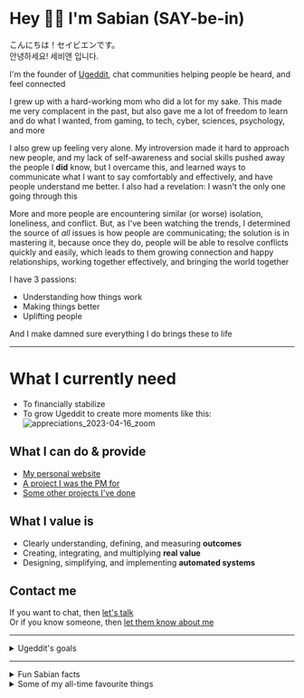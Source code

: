 # Hey 👋😀 I'm Sabian (SAY-be-in)
こんにちは！セイビエンです。  
안녕하세요! 세비앤 입니다.

I'm the founder of [Ugeddit](https://ugeddit.com/), chat communities helping people be heard, and feel connected
  
I grew up with a hard-working mom who did a lot for my sake. This made me very complacent in the past, but also gave me a lot of freedom to learn and do what I wanted, from gaming, to tech, cyber, sciences, psychology, and more

I also grew up feeling very alone. My introversion made it hard to approach new people, and my lack of self-awareness and social skills pushed away the people I **did** know, but I overcame this, and learned ways to communicate what I want to say comfortably and effectively, and have people understand me better. I also had a revelation: I wasn't the only one going through this

More and more people are encountering similar (or worse) isolation, loneliness, and conflict. But, as I've been watching the trends, I determined the source of *all* issues is how people are communicating; the solution is in mastering it, because once they do, people will be able to resolve conflicts quickly and easily, which leads to them growing connection and happy relationships, working together effectively, and bringing the world together

I have 3 passions:
- Understanding how things work
- Making things better
- Uplifting people

And I make damned sure everything I do brings these to life

---

# What I currently need
- To financially stabilize
- To grow Ugeddit to create more moments like this: 
  ![appreciations_2023-04-16_zoom](https://github.com/SabianF/SabianF/assets/58588133/a453fd5b-24da-46a5-af3f-e9c298a3b958)
  
## What I can do & provide
- [My personal website](https://sabfino.com/)
- [A project I was the PM for](https://sabfino.com/aventura-travel-booking-app/)
- [Some other projects I've done](https://sabfino.com/category/portfolio/)

## What I value is
- Clearly understanding, defining, and measuring **outcomes**
- Creating, integrating, and multiplying **real value**
- Designing, simplifying, and implementing **automated systems**

## Contact me
If you want to chat, then [let's talk](https://www.pickmybrain.world/profiles/sabian-finogwar?service_id=11277)  
Or if you know someone, then [let them know about me](https://sabfino.com/)

---

<details>

<summary>Ugeddit's goals</summary>

# What I'm currently doing with Ugeddit
- **Searching for** and reaching out to people who want to improve their social/people skills, relationships, or similar aspects, and asking if want to test our CNC skill tree, so they can see how well it works for them in their real-life situations, and share what happens
- **Being available for** people learning skill trees, so they can quickly become **Skill Masters** *(people who've reached lv3 for in least 1 skill tree)*, so they can get paid to give personalized support and guidance to newer learners
- **Iterating & improving** Ugeddit's first skill trees for **Social Skills** and **Relationship-building** *("Skill Trees" are specific outcomes and actions that people can use to objectively measure & master their real-world skills)*

# What would help Ugeddit the most right now
- **Meeting** more people who want to test our social skills mastery skill tree (CNC) and share their experience
  1. Seeing it for the first time
  1. Understanding its content
  1. Following its steps
  1. Evaluating the outcomes they got from using it
- **Having** someone level up their social skills using CNC to lv3, and becoming a Skill Teacher who gets paid to share their social skills knowledge with new learners
- **Getting to know** someone who enjoys engaging with people, hosting mini-events, challenges, etc who may want to chat about helping to grow Ugeddit's Discord community

If you know someone who may want to help with any of these, I'd be happy if you let them (and me) know!
  
</details>

---

<details>

  <summary>Fun Sabian facts</summary>

## I...
- Seem to improve at most things even without actively practising them
- Completed 230+ anime series/movies, which includes 4,541+ individual episodes. This does not include dropped series or series I forgot to track
- Watched 45+ movies, and 97+ TV shows, which includes 4,852+ individual episodes. Again, this does not include dropped series or series I forgot to track
- Have listened to probably every piece ever composed by Thomas Bergersen (Two Steps from Hell), Audiomachine, Eternal Eclipse, Jeremy Soule, and David Chappell
- In Shotokan Karate many years ago, went from white belt straight to blue belt (skipping green) in a single exam, earning the fittingly-coloured envy of my green-belted peers
- Experimented with various martial arts from Pankration, to Karate, Krav Maga, Taekwondo (TKD), Brazilian Juujutsu (BJJ), Arnis (FMA, Kali, Eskrima), Historical European Martial Arts (HEMA; medieval weapons), and many others. Overall, my favourites are BJJ and HEMA, but I enjoy them all
- Completely changed as a person at least two entire times since 2019, in terms of self-awareness, mindset, communication skills, business experience, physique, and more

</details>

<details>

  <summary>Some of my all-time favourite things</summary>

## Anime movies (that are unrelated to anime series)
- Mononoke Hime (Princess Mononoke)
- Kimi no Na wa (Your Name)
- Sen to Chihiro no Kamikakushi (Spirited Away)

## Anime series/worlds (including related movies)
- Toaru/Raildex
  - Toaru Majutsu no Index (A Certain Magical Index)
  - Toaru Kagaku no Railgun (A Certain Scientific Railgun)
  - Toaru Kagaku no Accelerator (A Certain Scientific Accelerator)
- Terra e (Towards the Terra; To Earth)
- Made in Abyss

## Movie series/worlds
- The Matrix
- Harry Potter
- Lord of the Rings

## TV series
- The Mentalist
- The Blacklist
- Mr Robot

## My Theme: A Place in the Stars - David Chappell

## Music (Orchestral)
- The Streets of Whiterun - TES V Skyrim Soundtrack - Jeremy Soule
- Victory - Two Steps from Hell
- Hymn of the High Seas - Antti Martikainen

## Music (Electronic)
- Illuminate - Duumu
- Funk Transmission - Uppermost
- Till It's Over - Tristam

## Music (lyrical, English)
- Heroes Fall - Hidden Citizens
- Hands Held High - Minutes To Midnight - Linkin Park
- The Search - NF

## Music (lyrical, non-English)
- 얼음들 - AKMU (Melted - Akdong Musician)
  - [MV with visual storytelling](https://youtu.be/sUCIzn0mRHc) (No lyrics necessary to understand)
  - [Lyrics](https://youtu.be/KjnMV28m4q8)
- 上白石萌音「懐かしい未来」(Nostalgic Future - Mone Kamishiraishi)
  - [MV with visual storytelling](https://youtu.be/7NHagtFrp6Y) (No lyrics necessary to understand)
  - [Lyrics](https://www.cevirce.com/lyrics/en/mone-kamishiraishi-懐かしい未来-japanese-lyrics-english-translations.html) (These were not easy to find)
- Om Tare Tu Tare Ture Soha - Ballad from Tibet
  - [Song clip from movie](https://youtu.be/ayGQoJdRcdQ)
  - [Movie](https://youtu.be/KjR-wHtUlRM)
- Wolf Totem - The HU

## Videogame stories/worlds
- Final Fantasy X
- Mass Effect
- The Elder Scrolls

## Bonus
- [Final Fantasy X Ending](https://youtu.be/bRWkniXDC_4)
- [Astartes animations](https://youtu.be/DVXEYksoE6c)
- [The Great Dictator Speech - Charlie Chaplin + Time - Hans Zimmer](https://youtu.be/w8HdOHrc3OQ)

</details>

<!--
**SabianF/SabianF** is a ✨ _special_ ✨ repository because its `README.md` (this file) appears on your GitHub profile.

Here are some ideas to get you started:

- 🔭 I’m currently working on ...
- 🌱 I’m currently learning ...
- 👯 I’m looking to collaborate on ...
- 🤔 I’m looking for help with ...
- 💬 Ask me about ...
- 📫 How to reach me: ...
- 😄 Pronouns: ...
- ⚡ Fun fact: ...
-->
